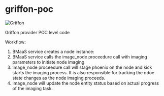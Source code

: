 # griffon-poc

![Griffon](http://filer.dev.eng.nutanix.com:8080/Users/sarabjit.saini/azure/Gypful.jpg)

Griffon provider POC level code

Workflow:
1. BMaaS service creates a node instance:
2. BMaaS service calls the image_node proceedure call with
   imaging parameters to initiate node imaging.
3. Image_node proceedure call will stage phoenix on the node and
   kick starts the imaging process. It is also responsible for
   tracking the ndoe state changes as the node imaging proceeds.
4. Image_node will update the node entity status based on actual
   progress of the imaging task.
